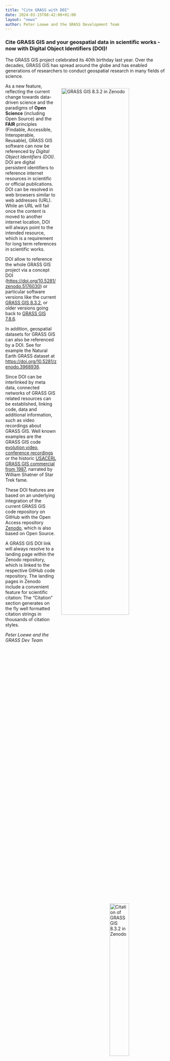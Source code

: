 ```yaml
---
title: "Cite GRASS with DOI"
date: 2024-03-15T08:42:00+01:00
layout: "news"
author: Peter Loewe and the GRASS Development Team
---
```


### Cite GRASS GIS and your geospatial data in scientific works - now with Digital Object Identifiers (DOI)!


The GRASS GIS project celebrated its 40th birthday last year. Over the decades, 
GRASS GIS has spread around the globe and has enabled generations of researchers
to conduct geospatial research in many fields of science.

<a href="/images/news/grass_in_zenodo.png">
  <img src="/images/news/grass_in_zenodo.png"
   alt="GRASS GIS 8.3.2 in Zenodo"
   title="GRASS GIS 8.3.2 in Zenodo"
   width="65%" style="float:right;padding-left:15px;padding-top:15px">
</a>

As a new feature, reflecting the current change towards data-driven science and
the paradigms of **Open Science** (including Open Source) and the **FAIR** principles 
(Findable, Accessible, Interoperable, Reusable), GRASS GIS software can now be
referenced by *Digital Object Identifiers (DOI)*. DOI are digital persistent 
identifiers to reference internet resources in scientific or official publications. 
DOI can be resolved in web browsers similar to web addresses (URL). 
While an URL will fail once the content is moved to another internet
location, DOI will always point to the intended resource, which is a requirement 
for long term references in scientific works.

DOI allow to reference the whole GRASS GIS project via a concept DOI 
(<https://doi.org/10.5281/zenodo.5176030>) or particular software versions 
like the current [GRASS GIS 8.3.2](https://doi.org/10.5281/zenodo.10817962), 
or older versions going back to [GRASS GIS 7.8.6](<https://doi.org/10.5281/zenodo.5559460>).

In addition, geospatial datasets for GRASS GIS can also be referenced by a DOI.
See for example the Natural Earth GRASS dataset at <https://doi.org/10.5281/zenodo.3968936>.

<a href="/images/news/grass_in_zenodo_citation.png">
  <img src="/images/news/grass_in_zenodo_citation.png"
   alt="Citation of GRASS GIS 8.3.2 in Zenodo"
   title="Citation of GRASS GIS 8.3.2 in Zenodo"
   width="35%" style="float:right;padding-left:15px;padding-top:15px">
</a>

Since DOI can be interlinked by meta data, connected networks of GRASS GIS related 
resources can be established, linking code, data and additional information, such as
video recordings about GRASS GIS. Well known examples are the 
GRASS GIS code [evolution video](https://doi.org/10.5446/14652), 
[conference recordings](https://doi.org/10.5446/55251) or the historic
[USACERL GRASS GIS commercial from 1987](https://doi.org/10.5446/12963),
narrated by William Shatner of Star Trek fame.

These DOI features are based on an underlying integration of the current 
GRASS GIS code repository on GitHub with the Open Access repository 
[Zenodo](https://zenodo.org/), which is also based on Open Source.

A GRASS GIS DOI link will always resolve to a landing page within the Zenodo 
repository, which is linked to the respective GitHub code repository. The 
landing pages in Zenodo include a convenient feature for scientific citation: 
The “Citation” section generates on the fly well formatted citation 
strings in thousands of citation styles.

_Peter Loewe and the GRASS Dev Team_
